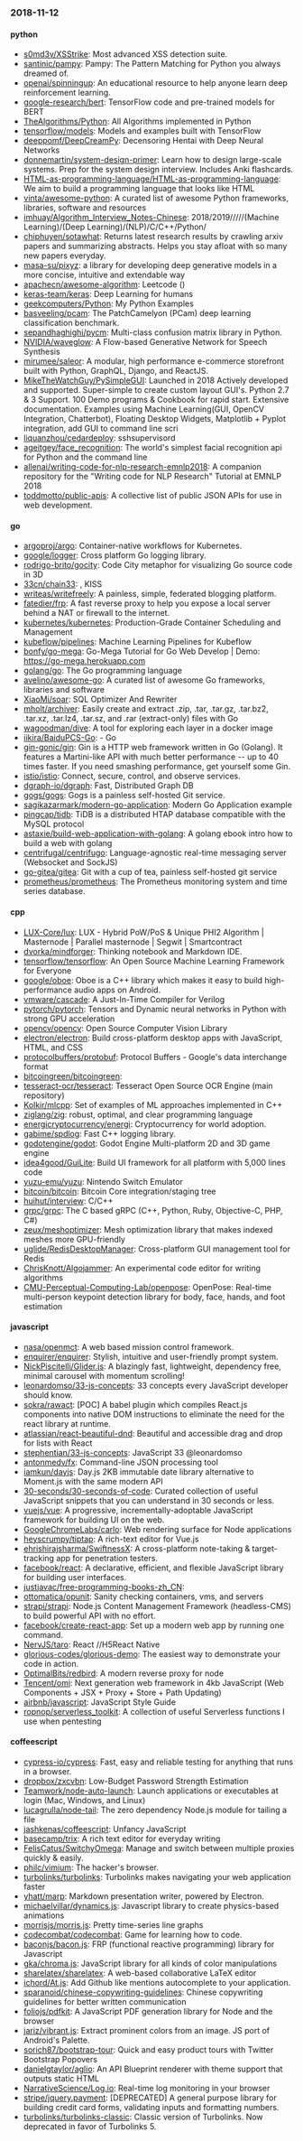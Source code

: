 ### 2018-11-12

#### python
* [s0md3v/XSStrike](https://github.com/s0md3v/XSStrike): Most advanced XSS detection suite.
* [santinic/pampy](https://github.com/santinic/pampy): Pampy: The Pattern Matching for Python you always dreamed of.
* [openai/spinningup](https://github.com/openai/spinningup): An educational resource to help anyone learn deep reinforcement learning.
* [google-research/bert](https://github.com/google-research/bert): TensorFlow code and pre-trained models for BERT
* [TheAlgorithms/Python](https://github.com/TheAlgorithms/Python): All Algorithms implemented in Python
* [tensorflow/models](https://github.com/tensorflow/models): Models and examples built with TensorFlow
* [deeppomf/DeepCreamPy](https://github.com/deeppomf/DeepCreamPy): Decensoring Hentai with Deep Neural Networks
* [donnemartin/system-design-primer](https://github.com/donnemartin/system-design-primer): Learn how to design large-scale systems. Prep for the system design interview. Includes Anki flashcards.
* [HTML-as-programming-language/HTML-as-programming-language](https://github.com/HTML-as-programming-language/HTML-as-programming-language): We aim to build a programming language that looks like HTML
* [vinta/awesome-python](https://github.com/vinta/awesome-python): A curated list of awesome Python frameworks, libraries, software and resources
* [imhuay/Algorithm_Interview_Notes-Chinese](https://github.com/imhuay/Algorithm_Interview_Notes-Chinese): 2018/2019/////(Machine Learning)/(Deep Learning)/(NLP)/C/C++/Python/
* [chiphuyen/sotawhat](https://github.com/chiphuyen/sotawhat): Returns latest research results by crawling arxiv papers and summarizing abstracts. Helps you stay afloat with so many new papers everyday.
* [masa-su/pixyz](https://github.com/masa-su/pixyz): a library for developing deep generative models in a more concise, intuitive and extendable way
* [apachecn/awesome-algorithm](https://github.com/apachecn/awesome-algorithm): Leetcode  () 
* [keras-team/keras](https://github.com/keras-team/keras): Deep Learning for humans
* [geekcomputers/Python](https://github.com/geekcomputers/Python): My Python Examples
* [basveeling/pcam](https://github.com/basveeling/pcam): The PatchCamelyon (PCam) deep learning classification benchmark.
* [sepandhaghighi/pycm](https://github.com/sepandhaghighi/pycm): Multi-class confusion matrix library in Python.
* [NVIDIA/waveglow](https://github.com/NVIDIA/waveglow): A Flow-based Generative Network for Speech Synthesis
* [mirumee/saleor](https://github.com/mirumee/saleor): A modular, high performance e-commerce storefront built with Python, GraphQL, Django, and ReactJS.
* [MikeTheWatchGuy/PySimpleGUI](https://github.com/MikeTheWatchGuy/PySimpleGUI): Launched in 2018 Actively developed and supported. Super-simple to create custom layout GUI's. Python 2.7 & 3 Support. 100 Demo programs & Cookbook for rapid start. Extensive documentation. Examples using Machine Learning(GUI, OpenCV Integration, Chatterbot), Floating Desktop Widgets, Matplotlib + Pyplot integration, add GUI to command line scri
* [liquanzhou/cedardeploy](https://github.com/liquanzhou/cedardeploy): sshsupervisord
* [ageitgey/face_recognition](https://github.com/ageitgey/face_recognition): The world's simplest facial recognition api for Python and the command line
* [allenai/writing-code-for-nlp-research-emnlp2018](https://github.com/allenai/writing-code-for-nlp-research-emnlp2018): A companion repository for the "Writing code for NLP Research" Tutorial at EMNLP 2018
* [toddmotto/public-apis](https://github.com/toddmotto/public-apis): A collective list of public JSON APIs for use in web development.

#### go
* [argoproj/argo](https://github.com/argoproj/argo): Container-native workflows for Kubernetes.
* [google/logger](https://github.com/google/logger): Cross platform Go logging library.
* [rodrigo-brito/gocity](https://github.com/rodrigo-brito/gocity):  Code City metaphor for visualizing Go source code in 3D
* [33cn/chain33](https://github.com/33cn/chain33): ,  KISS
* [writeas/writefreely](https://github.com/writeas/writefreely): A painless, simple, federated blogging platform.
* [fatedier/frp](https://github.com/fatedier/frp): A fast reverse proxy to help you expose a local server behind a NAT or firewall to the internet.
* [kubernetes/kubernetes](https://github.com/kubernetes/kubernetes): Production-Grade Container Scheduling and Management
* [kubeflow/pipelines](https://github.com/kubeflow/pipelines): Machine Learning Pipelines for Kubeflow
* [bonfy/go-mega](https://github.com/bonfy/go-mega): Go-Mega Tutorial for Go Web Develop | Demo: https://go-mega.herokuapp.com
* [golang/go](https://github.com/golang/go): The Go programming language
* [avelino/awesome-go](https://github.com/avelino/awesome-go): A curated list of awesome Go frameworks, libraries and software
* [XiaoMi/soar](https://github.com/XiaoMi/soar): SQL Optimizer And Rewriter
* [mholt/archiver](https://github.com/mholt/archiver): Easily create and extract .zip, .tar, .tar.gz, .tar.bz2, .tar.xz, .tar.lz4, .tar.sz, and .rar (extract-only) files with Go
* [wagoodman/dive](https://github.com/wagoodman/dive): A tool for exploring each layer in a docker image
* [iikira/BaiduPCS-Go](https://github.com/iikira/BaiduPCS-Go):  - Go
* [gin-gonic/gin](https://github.com/gin-gonic/gin): Gin is a HTTP web framework written in Go (Golang). It features a Martini-like API with much better performance -- up to 40 times faster. If you need smashing performance, get yourself some Gin.
* [istio/istio](https://github.com/istio/istio): Connect, secure, control, and observe services.
* [dgraph-io/dgraph](https://github.com/dgraph-io/dgraph): Fast, Distributed Graph DB
* [gogs/gogs](https://github.com/gogs/gogs): Gogs is a painless self-hosted Git service.
* [sagikazarmark/modern-go-application](https://github.com/sagikazarmark/modern-go-application): Modern Go Application example
* [pingcap/tidb](https://github.com/pingcap/tidb): TiDB is a distributed HTAP database compatible with the MySQL protocol
* [astaxie/build-web-application-with-golang](https://github.com/astaxie/build-web-application-with-golang): A golang ebook intro how to build a web with golang
* [centrifugal/centrifugo](https://github.com/centrifugal/centrifugo): Language-agnostic real-time messaging server (Websocket and SockJS)
* [go-gitea/gitea](https://github.com/go-gitea/gitea): Git with a cup of tea, painless self-hosted git service
* [prometheus/prometheus](https://github.com/prometheus/prometheus): The Prometheus monitoring system and time series database.

#### cpp
* [LUX-Core/lux](https://github.com/LUX-Core/lux): LUX - Hybrid PoW/PoS & Unique PHI2 Algorithm | Masternode | Parallel masternode | Segwit | Smartcontract
* [dvorka/mindforger](https://github.com/dvorka/mindforger): Thinking notebook and Markdown IDE.
* [tensorflow/tensorflow](https://github.com/tensorflow/tensorflow): An Open Source Machine Learning Framework for Everyone
* [google/oboe](https://github.com/google/oboe): Oboe is a C++ library which makes it easy to build high-performance audio apps on Android.
* [vmware/cascade](https://github.com/vmware/cascade): A Just-In-Time Compiler for Verilog
* [pytorch/pytorch](https://github.com/pytorch/pytorch): Tensors and Dynamic neural networks in Python with strong GPU acceleration
* [opencv/opencv](https://github.com/opencv/opencv): Open Source Computer Vision Library
* [electron/electron](https://github.com/electron/electron): Build cross-platform desktop apps with JavaScript, HTML, and CSS
* [protocolbuffers/protobuf](https://github.com/protocolbuffers/protobuf): Protocol Buffers - Google's data interchange format
* [bitcoingreen/bitcoingreen](https://github.com/bitcoingreen/bitcoingreen): 
* [tesseract-ocr/tesseract](https://github.com/tesseract-ocr/tesseract): Tesseract Open Source OCR Engine (main repository)
* [Kolkir/mlcpp](https://github.com/Kolkir/mlcpp): Set of examples of ML approaches implemented in C++
* [ziglang/zig](https://github.com/ziglang/zig): robust, optimal, and clear programming language
* [energicryptocurrency/energi](https://github.com/energicryptocurrency/energi): Cryptocurrency for world adoption.
* [gabime/spdlog](https://github.com/gabime/spdlog): Fast C++ logging library.
* [godotengine/godot](https://github.com/godotengine/godot): Godot Engine  Multi-platform 2D and 3D game engine
* [idea4good/GuiLite](https://github.com/idea4good/GuiLite): Build UI framework for all platform with 5,000 lines code
* [yuzu-emu/yuzu](https://github.com/yuzu-emu/yuzu): Nintendo Switch Emulator
* [bitcoin/bitcoin](https://github.com/bitcoin/bitcoin): Bitcoin Core integration/staging tree
* [huihut/interview](https://github.com/huihut/interview):  C/C++
* [grpc/grpc](https://github.com/grpc/grpc): The C based gRPC (C++, Python, Ruby, Objective-C, PHP, C#)
* [zeux/meshoptimizer](https://github.com/zeux/meshoptimizer): Mesh optimization library that makes indexed meshes more GPU-friendly
* [uglide/RedisDesktopManager](https://github.com/uglide/RedisDesktopManager):  Cross-platform GUI management tool for Redis
* [ChrisKnott/Algojammer](https://github.com/ChrisKnott/Algojammer): An experimental code editor for writing algorithms
* [CMU-Perceptual-Computing-Lab/openpose](https://github.com/CMU-Perceptual-Computing-Lab/openpose): OpenPose: Real-time multi-person keypoint detection library for body, face, hands, and foot estimation

#### javascript
* [nasa/openmct](https://github.com/nasa/openmct): A web based mission control framework.
* [enquirer/enquirer](https://github.com/enquirer/enquirer): Stylish, intuitive and user-friendly prompt system.
* [NickPiscitelli/Glider.js](https://github.com/NickPiscitelli/Glider.js): A blazingly fast, lightweight, dependency free, minimal carousel with momentum scrolling!
* [leonardomso/33-js-concepts](https://github.com/leonardomso/33-js-concepts):  33 concepts every JavaScript developer should know.
* [sokra/rawact](https://github.com/sokra/rawact): [POC] A babel plugin which compiles React.js components into native DOM instructions to eliminate the need for the react library at runtime.
* [atlassian/react-beautiful-dnd](https://github.com/atlassian/react-beautiful-dnd): Beautiful and accessible drag and drop for lists with React
* [stephentian/33-js-concepts](https://github.com/stephentian/33-js-concepts):   JavaScript 33 @leonardomso
* [antonmedv/fx](https://github.com/antonmedv/fx): Command-line JSON processing tool 
* [iamkun/dayjs](https://github.com/iamkun/dayjs):  Day.js 2KB immutable date library alternative to Moment.js with the same modern API
* [30-seconds/30-seconds-of-code](https://github.com/30-seconds/30-seconds-of-code): Curated collection of useful JavaScript snippets that you can understand in 30 seconds or less.
* [vuejs/vue](https://github.com/vuejs/vue):  A progressive, incrementally-adoptable JavaScript framework for building UI on the web.
* [GoogleChromeLabs/carlo](https://github.com/GoogleChromeLabs/carlo): Web rendering surface for Node applications
* [heyscrumpy/tiptap](https://github.com/heyscrumpy/tiptap): A rich-text editor for Vue.js
* [ehrishirajsharma/SwiftnessX](https://github.com/ehrishirajsharma/SwiftnessX): A cross-platform note-taking & target-tracking app for penetration testers.
* [facebook/react](https://github.com/facebook/react): A declarative, efficient, and flexible JavaScript library for building user interfaces.
* [justjavac/free-programming-books-zh_CN](https://github.com/justjavac/free-programming-books-zh_CN):  
* [ottomatica/opunit](https://github.com/ottomatica/opunit):  Sanity checking containers, vms, and servers
* [strapi/strapi](https://github.com/strapi/strapi):  Node.js Content Management Framework (headless-CMS) to build powerful API with no effort.
* [facebook/create-react-app](https://github.com/facebook/create-react-app): Set up a modern web app by running one command.
* [NervJS/taro](https://github.com/NervJS/taro):  React //H5React Native 
* [glorious-codes/glorious-demo](https://github.com/glorious-codes/glorious-demo): The easiest way to demonstrate your code in action.
* [OptimalBits/redbird](https://github.com/OptimalBits/redbird): A modern reverse proxy for node
* [Tencent/omi](https://github.com/Tencent/omi): Next generation web framework in 4kb JavaScript (Web Components + JSX + Proxy + Store + Path Updating)
* [airbnb/javascript](https://github.com/airbnb/javascript): JavaScript Style Guide
* [ropnop/serverless_toolkit](https://github.com/ropnop/serverless_toolkit): A collection of useful Serverless functions I use when pentesting

#### coffeescript
* [cypress-io/cypress](https://github.com/cypress-io/cypress): Fast, easy and reliable testing for anything that runs in a browser.
* [dropbox/zxcvbn](https://github.com/dropbox/zxcvbn): Low-Budget Password Strength Estimation
* [Teamwork/node-auto-launch](https://github.com/Teamwork/node-auto-launch): Launch applications or executables at login (Mac, Windows, and Linux)
* [lucagrulla/node-tail](https://github.com/lucagrulla/node-tail): The zero dependency Node.js module for tailing a file
* [jashkenas/coffeescript](https://github.com/jashkenas/coffeescript): Unfancy JavaScript
* [basecamp/trix](https://github.com/basecamp/trix): A rich text editor for everyday writing
* [FelisCatus/SwitchyOmega](https://github.com/FelisCatus/SwitchyOmega): Manage and switch between multiple proxies quickly & easily.
* [philc/vimium](https://github.com/philc/vimium): The hacker's browser.
* [turbolinks/turbolinks](https://github.com/turbolinks/turbolinks): Turbolinks makes navigating your web application faster
* [yhatt/marp](https://github.com/yhatt/marp): Markdown presentation writer, powered by Electron.
* [michaelvillar/dynamics.js](https://github.com/michaelvillar/dynamics.js): Javascript library to create physics-based animations
* [morrisjs/morris.js](https://github.com/morrisjs/morris.js): Pretty time-series line graphs
* [codecombat/codecombat](https://github.com/codecombat/codecombat): Game for learning how to code.
* [baconjs/bacon.js](https://github.com/baconjs/bacon.js): FRP (functional reactive programming) library for Javascript
* [gka/chroma.js](https://github.com/gka/chroma.js): JavaScript library for all kinds of color manipulations
* [sharelatex/sharelatex](https://github.com/sharelatex/sharelatex): A web-based collaborative LaTeX editor
* [ichord/At.js](https://github.com/ichord/At.js): Add Github like mentions autocomplete to your application.
* [sparanoid/chinese-copywriting-guidelines](https://github.com/sparanoid/chinese-copywriting-guidelines): Chinese copywriting guidelines for better written communication
* [foliojs/pdfkit](https://github.com/foliojs/pdfkit): A JavaScript PDF generation library for Node and the browser
* [jariz/vibrant.js](https://github.com/jariz/vibrant.js): Extract prominent colors from an image. JS port of Android's Palette.
* [sorich87/bootstrap-tour](https://github.com/sorich87/bootstrap-tour): Quick and easy product tours with Twitter Bootstrap Popovers
* [danielgtaylor/aglio](https://github.com/danielgtaylor/aglio): An API Blueprint renderer with theme support that outputs static HTML
* [NarrativeScience/Log.io](https://github.com/NarrativeScience/Log.io): Real-time log monitoring in your browser
* [stripe/jquery.payment](https://github.com/stripe/jquery.payment): [DEPRECATED] A general purpose library for building credit card forms, validating inputs and formatting numbers.
* [turbolinks/turbolinks-classic](https://github.com/turbolinks/turbolinks-classic): Classic version of Turbolinks. Now deprecated in favor of Turbolinks 5.
